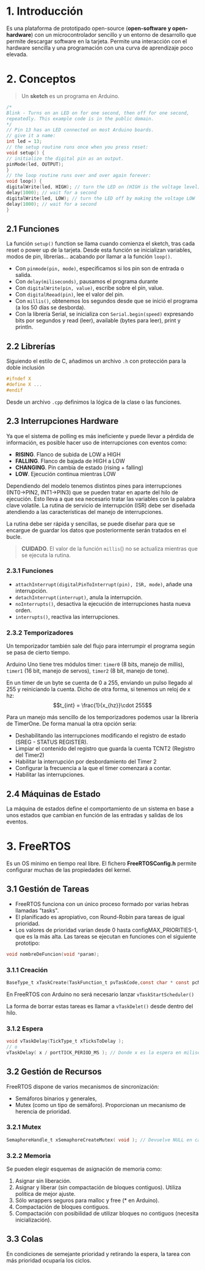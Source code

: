# 1. Introducción
Es una plataforma de prototipado open-source (**open-software y open-hardware**) con un microcontrolador sencillo y un entorno de desarrollo que permite descargar software en la tarjeta. Permite una interacción con el hardware sencilla y una programación con una curva de aprendizaje poco elevada.

# 2. Conceptos
> Un **sketch** es un programa en Arduino.

```cpp
/*
Blink - Turns on an LED on for one second, then off for one second,
repeatedly. This example code is in the public domain.
*/
// Pin 13 has an LED connected on most Arduino boards.
// give it a name:
int led = 13;
// the setup routine runs once when you press reset:
void setup() {
// initialize the digital pin as an output.
pinMode(led, OUTPUT);
}
// the loop routine runs over and over again forever:
void loop() {
digitalWrite(led, HIGH); // turn the LED on (HIGH is the voltage level)
delay(1000); // wait for a second
digitalWrite(led, LOW); // turn the LED off by making the voltage LOW
delay(1000); // wait for a second
}
```
## 2.1 Funciones
La función `setup()` function se llama cuando comienza el sketch, tras cada reset o power up de la tarjeta. Desde esta función se inicializan variables, modos de pin, librerías... acabando por llamar a la función `loop()`.
- Con `pinmode(pin, mode)`, especificamos si los pin son de entrada o salida.
- Con `delay(miliseconds)`, pausamos el programa durante
- Con `digitalWrite(pin, value)`, escribe sobre el pin, value.
- Con `digitalReead(pin)`, lee el valor del pin.
- Con `millis()`, obtenemos los segundos desde que se inició el programa (a los 50 días se desborda).
- Con la librería Serial, se inicializa con `Serial.begin(speed)` expresando bits por segundos y read (leer), available (bytes para leer), print y println.

## 2.2 Librerías
Siguiendo el estilo de C, añadimos un archivo `.h` con protección para la doble inclusión
```c
#ifndef X 
#define X ...
#endif
```

Desde un archivo `.cpp` definimos la lógica de la clase o las funciones.

## 2.3 Interrupciones Hardware
Ya que el sistema de polling es más ineficiente y puede llevar a pérdida de información, es posible hacer uso de interrupciones con eventos como:
- **RISING**. Flanco de subida de LOW a HIGH
- **FALLING**. Flanco de bajada de HIGH a LOW
- **CHANGING**. Pin cambia de estado (rising + falling)
- **LOW**. Ejecución continua mientras LOW

Dependiendo del modelo tenemos distintos pines para interrupciones (INT0->PIN2, INT1->PIN3) que se pueden tratar en aparte del hilo de ejecución. Esto lleva a que sea necesario tratar las variables con la palabra clave volatile. La rutina de servicio de interrupción (ISR) debe ser diseñada atendiendo a las características del manejo de interrupciones.

La rutina debe ser rápida y sencillas, se puede diseñar para que se encargue de guardar los datos que posteriormente serán tratados en el bucle.

> **CUIDADO**. El valor de la función `millis`() no se actualiza mientras que se ejecuta la rutina.

### 2.3.1 Funciones
- `attachInterrupt(digitalPinToInterrupt(pin), ISR, mode)`, añade una interrupción.
- `detachInterrupt(interrupt)`, anula la interrupción.
- `noInterrupts()`, desactiva la ejecución de interrupciones hasta nueva orden.
- `interrupts()`, reactiva las interrupciones.

### 2.3.2 Temporizadores
Un temporizador también sale del flujo para interrumpir el programa según se pasa de cierto tiempo.

Arduino Uno tiene tres módulos timer: `timer0` (8 bits, manejo de millis), `timer1` (16 bit, manejo de servos), `timer2` (8 bit, manejo de tone). 

En un timer de un byte se cuenta de 0 a 255, enviando un pulso llegado al 255 y reiniciando la cuenta. Dicho de otra forma, si tenemos un reloj de x hz: $$t_{int} = \frac{1}{x_{hz}}\cdot 255$$

Para un manejo más sencillo de los temporizadores podemos usar la librería de TimerOne. De forma manual la otra opción sería:
 - Deshabilitando las interrupciones modificando el registro de estado (SREG - STATUS REGISTER).
 - Limpiar el contenido del registro que guarda la cuenta TCNT2 (Registro del Timer2)
 - Habilitar la interrupción por desbordamiento del Timer 2
 - Configurar la frecuencia a la que el timer comenzará a contar.
 - Habilitar las interrupciones.

## 2.4 Máquinas de Estado
La máquina de estados define el comportamiento de un sistema en base a unos estados que cambian en función de las entradas y salidas de los eventos.

# 3. FreeRTOS
Es un OS mínimo en tiempo real libre. El fichero **FreeRTOSConfig.h** permite configurar muchas de las propiedades del kernel.

## 3.1 Gestión de Tareas
- FreeRTOS funciona con un único proceso formado por varias hebras llamadas "tasks".
- El planificado es apropiativo, con Round-Robin para tareas de igual prioridad.
- Los valores de prioridad varían desde 0 hasta configMAX_PRIORITIES-1, que es la más alta.
Las tareas se ejecutan en funciones con el siguiente
prototipo:

```c
void nombreDeFuncion(void *param);
```

### 3.1.1 Creación

``` c
BaseType_t xTaskCreate(TaskFunction_t pvTaskCode,const char * const pcName, unsigned short usStackDepth,void *pvParameters,UBaseType_t uxPriority, TaskHandle_t *pxCreatedTask);
```

En FreeRTOS con Arduino no será necesario lanzar `vTaskStartScheduler()`

La forma de borrar estas tareas es llamar a `vTaskDelet()` desde dentro del hilo.

### 3.1.2 Espera
```c
void vTaskDelay(TickType_t xTicksToDelay );
// o
vTaskDelay( x / portTICK_PERIOD_MS ); // Donde x es la espera en milisegundos
```

## 3.2 Gestión de Recursos
FreeRTOS dispone de varios mecanismos de sincronización:
- Semáforos binarios y generales, 
- Mutex (como un tipo de semáforo). Proporcionan un mecanismo de herencia de prioridad.

### 3.2.1 Mutex
```c
SemaphoreHandle_t xSemaphoreCreateMutex( void ); // Devuelve NULL en caso de error
```
### 3.2.2 Memoria
Se pueden elegir esquemas de asignación de memoria como:
1. Asignar sin liberación.
2. Asignar y liberar (sin compactación de bloques contiguos). Utiliza política de mejor ajuste.
3. Sólo wrappers seguros para malloc y free (* en Arduino).
4. Compactación de bloques contiguos.
5. Compactación con posibilidad de utilizar bloques no contiguos (necesita inicialización).

## 3.3 Colas
En condiciones de semejante prioridad y retirando la espera, la tarea con más prioridad ocuparía los ciclos.
